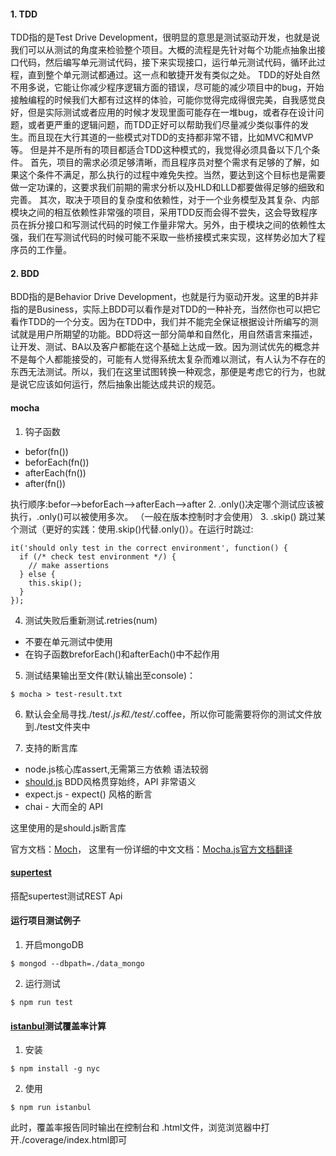 #### 1. TDD
TDD指的是Test Drive Development，很明显的意思是测试驱动开发，也就是说我们可以从测试的角度来检验整个项目。大概的流程是先针对每个功能点抽象出接口代码，然后编写单元测试代码，接下来实现接口，运行单元测试代码，循环此过程，直到整个单元测试都通过。这一点和敏捷开发有类似之处。
TDD的好处自然不用多说，它能让你减少程序逻辑方面的错误，尽可能的减少项目中的bug，开始接触编程的时候我们大都有过这样的体验，可能你觉得完成得很完美，自我感觉良好，但是实际测试或者应用的时候才发现里面可能存在一堆bug，或者存在设计问题，或者更严重的逻辑问题，而TDD正好可以帮助我们尽量减少类似事件的发生。而且现在大行其道的一些模式对TDD的支持都非常不错，比如MVC和MVP等。
但是并不是所有的项目都适合TDD这种模式的，我觉得必须具备以下几个条件。
首先，项目的需求必须足够清晰，而且程序员对整个需求有足够的了解，如果这个条件不满足，那么执行的过程中难免失控。当然，要达到这个目标也是需要做一定功课的，这要求我们前期的需求分析以及HLD和LLD都要做得足够的细致和完善。
其次，取决于项目的复杂度和依赖性，对于一个业务模型及其复杂、内部模块之间的相互依赖性非常强的项目，采用TDD反而会得不尝失，这会导致程序员在拆分接口和写测试代码的时候工作量非常大。另外，由于模块之间的依赖性太强，我们在写测试代码的时候可能不采取一些桥接模式来实现，这样势必加大了程序员的工作量。

#### 2. BDD
BDD指的是Behavior Drive Development，也就是行为驱动开发。这里的B并非指的是Business，实际上BDD可以看作是对TDD的一种补充，当然你也可以把它看作TDD的一个分支。因为在TDD中，我们并不能完全保证根据设计所编写的测试就是用户所期望的功能。BDD将这一部分简单和自然化，用自然语言来描述，让开发、测试、BA以及客户都能在这个基础上达成一致。因为测试优先的概念并不是每个人都能接受的，可能有人觉得系统太复杂而难以测试，有人认为不存在的东西无法测试。所以，我们在这里试图转换一种观念，那便是考虑它的行为，也就是说它应该如何运行，然后抽象出能达成共识的规范。

#### mocha
1. 钩子函数
  - befor(fn())
  - beforEach(fn())
  - afterEach(fn())
  - after(fn())

执行顺序:befor-->beforEach-->afterEach-->after
2. .only()决定哪个测试应该被执行，.only()可以被使用多次。 （一般在版本控制时才会使用）
3. .skip() 跳过某个测试（更好的实践：使用.skip()代替.only()）。在运行时跳过:
```
it('should only test in the correct environment', function() {
  if (/* check test environment */) {
    // make assertions
  } else {
    this.skip();
  }
});
```
4. 测试失败后重新测试.retries(num)
- 不要在单元测试中使用
- 在钩子函数breforEach()和afterEach()中不起作用

5. 测试结果输出至文件(默认输出至console)：
```
$ mocha > test-result.txt
```
6. 默认会全局寻找./test/*.js和./test/*.coffee，所以你可能需要将你的测试文件放到./test文件夹中

7. 支持的断言库
- node.js核心库assert,无需第三方依赖  语法较弱
- [should.js](https://github.com/shouldjs/should.js)  BDD风格贯穿始终，API 非常语义
- expect.js - expect() 风格的断言    
- chai - 大而全的 API

这里使用的是should.js断言库    

官方文档：[Moch](http://mochajs.org/)，
这里有一份详细的中文文档：[Mocha.js官方文档翻译](http://www.jianshu.com/p/9c78548caffa)


#### [supertest](https://github.com/visionmedia/supertest)
搭配supertest测试REST Api

#### 运行项目测试例子
1. 开启mongoDB 
```
$ mongod --dbpath=./data_mongo
```
2. 运行测试
```
$ npm run test

```

#### [istanbul](https://istanbul.js.org/)测试覆盖率计算
1. 安装
```
$ npm install -g nyc
```
2. 使用
```
$ npm run istanbul

```
此时，覆盖率报告同时输出在控制台和 .html文件，浏览浏览器中打开./coverage/index.html即可

